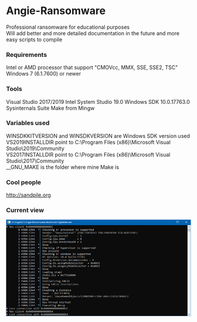 # Angie-Ransomware

Professional ransomware for educational purposes   
Will add better and more detailed documentation in the future and more easy scripts to compile

### Requirements
Intel or AMD processor that support "CMOVcc, MMX, SSE, SSE2, TSC"   
Windows 7 (6.1.7600) or newer

### Tools
Visual Studio 2017/2019
Intel System Studio 19.0
Windows SDK 10.0.17763.0
Sysinternals Suite
Make from Mingw

### Variables used
WINSDKKITVERSION and WINSDKVERSION are Windows SDK version used
VS2019INSTALLDIR point to C:\Program Files (x86)\Microsoft Visual Studio\2019\Community   
VS2017INSTALLDIR point to C:\Program Files (x86)\Microsoft Visual Studio\2017\Community   
__GNU_MAKE is the folder where mine Make is   

### Cool people
http://sandpile.org

### Current view

![image1](images/image01.png)
